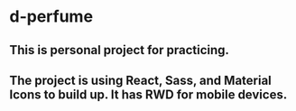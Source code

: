 # d-perfume
## This is personal project for practicing.
## The project is using React, Sass, and Material Icons to build up. It has RWD for mobile devices.
